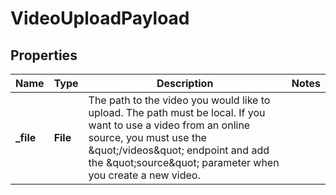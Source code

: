 

# VideoUploadPayload


## Properties

| Name | Type | Description | Notes |
|------------ | ------------- | ------------- | -------------|
|**_file** | **File** | The path to the video you would like to upload. The path must be local. If you want to use a video from an online source, you must use the \&quot;/videos\&quot; endpoint and add the \&quot;source\&quot; parameter when you create a new video. |  |




